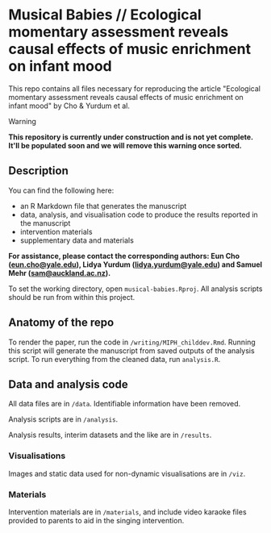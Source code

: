 # Musical Babies // Ecological momentary assessment reveals causal effects of music enrichment on infant mood

This repo contains all files necessary for reproducing the article "Ecological momentary assessment reveals causal effects of music enrichment on infant mood" by Cho & Yurdum et al. 

> [!Warning]
> **This repository is currently under construction and is not yet complete. It'll be populated soon and we will remove this warning once sorted.**

## Description

You can find the following here:

- an R Markdown file that generates the manuscript
- data, analysis, and visualisation code to produce the results reported in the manuscript
- intervention materials 
- supplementary data and materials

**For assistance, please contact the corresponding authors: Eun Cho ([eun.cho@yale.edu](mailto:eun.cho@yale.edu)), Lidya Yurdum ([lidya.yurdum@yale.edu](mailto:lidya.yurdum@yale.edu)) and Samuel Mehr ([sam@auckland.ac.nz](mailto:sam@auckland.ac.nz)).**

To set the working directory, open `musical-babies.Rproj`. All analysis scripts should be run from within this project.

## Anatomy of the repo

To render the paper, run the code in `/writing/MIPH_childdev.Rmd`. Running this script will generate the manuscript from saved outputs of the analysis script. To run everything from the cleaned data, run `analysis.R`.

## Data and analysis code

All data files are in `/data`. Identifiable information have been removed.

Analysis scripts are in `/analysis`.

Analysis results, interim datasets and the like are in `/results`.

### Visualisations

Images and static data used for non-dynamic visualisations are in `/viz`.

### Materials

Intervention materials are in `/materials`, and include video karaoke files provided to parents to aid in the singing intervention.
